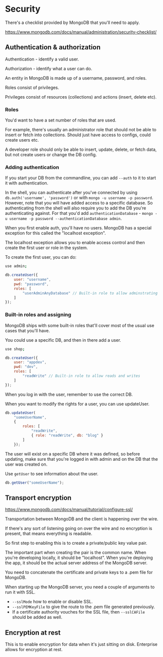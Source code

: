 # Security

There's a checklist provided by MongoDB that you'll need to apply.

https://www.mongodb.com/docs/manual/administration/security-checklist/

## Authentication & authorization

Authentication - identify a valid user.

Authorization - identify what a user can do.

An entity in MongoDB is made up of a username, password, and roles.

Roles consist of privileges.

Privileges consist of resources (collections) and actions (insert, delete etc).

### Roles

You'd want to have a set number of roles that are used.

For example, there's usually an administrator role that should not be able to insert or fetch into collections.
Should just have access to configs, could create users etc.

A developer role should only be able to insert, update, delete, or fetch data, but not create users or change the DB config.

### Adding authentication

If you start your DB from the commandline, you can add `--auth` to it to start it with authentication.

In the shell, you can authenticate after you've connected by using `db.auth('username', 'password')` or with `mongo -u username -p password`.
However, note that you will have added access to a specific database.
So authenticating from the shell will also require you to add the DB you're authenticating against.
For that you'd add `authenticationDatabase` - `mongo -u username -p password --authenticationDatabase admin`.

When you first enable auth, you'll have no users. MongoDB has a special exception for this called the "localhost exception".

The localhost exception allows you to enable access control and then create the first user or role in the system.

To create the first user, you can do:

```bash
use admin;
```

```js
db.createUser({
    user: "username",
    pwd: "password",
    roles: [
        "userAdminAnyDatabase" // Built-in role to allow adminstrating any database in this MongoDB env
    ]
});
```

### Built-in roles and assigning

MongoDB ships with some built-in roles that'll cover most of the usual use cases that you'll have.

You could use a specific DB, and then in there add a user.

```bash
use shop;
```

```js
db.createUser({
    user: "appdev",
    pwd: "dev",
    roles: [
        "readWrite" // Built-in role to allow reads and writes
    ]
});
```

When you log in with the user, remember to use the correct DB.

When you want to modify the rights for a user, you can use updateUser.

```js
db.updateUser(
    "someUserName",
    {
        roles: [
            "readWrite",
            { role: "readWrite", db: "blog" }
        ]
    });
```

The user will exist on a specific DB where it was defined, so before updating, make sure that you're logged in with admin and on the DB that the user was created on.

Use `getUser` to see information about the user.

```js
db.getUser("someUserName");
```

## Transport encryption

https://www.mongodb.com/docs/manual/tutorial/configure-ssl/

Transportation between MongoDB and the client is happening over the wire.

If there's any sort of listening going on over the wire and no encryption is present, that means everything is readable.

So first step to enabling this is to create a private/public key value pair.

The important part when creating the pair is the common name.
When you're developing locally, it should be "localhost".
When you're deploying the app, it should be the actual server address of the MongoDB server.

You need to concatenate the certificate and private keys to a .pem file for MongoDB.

When starting up the MongoDB server, you need a couple of arguments to run it with SSL.
* `--sslMode` how to enable or disable SSL.
* `--sslPEMKeyFile` to give the route to the .pem file generated previously.
* If a certificate authority vouches for the SSL file, then `--sslCAFile` should be added as well.

## Encryption at rest

This is to enable encryption for data when it's just sitting on disk.
Enterprise allows for encryption at rest.